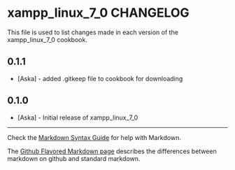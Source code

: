 xampp_linux_7_0 CHANGELOG
=========================

This file is used to list changes made in each version of the xampp_linux_7_0 cookbook.

0.1.1
-----
- [Aska] - added .gitkeep file to cookbook for downloading

0.1.0
-----
- [Aska] - Initial release of xampp_linux_7_0

- - -
Check the [Markdown Syntax Guide](http://daringfireball.net/projects/markdown/syntax) for help with Markdown.

The [Github Flavored Markdown page](http://github.github.com/github-flavored-markdown/) describes the differences between markdown on github and standard markdown.
